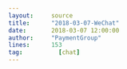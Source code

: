 ```yaml
---
layout:     source 
title:      "2018-03-07-WeChat"
date:       2018-03-07 12:00:00
author:     "PaymentGroup"
lines:      153 
tag:		  [chat]
---
```

